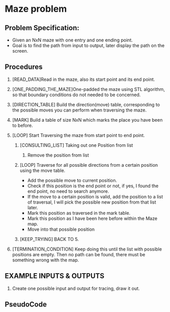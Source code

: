 # Maze problem
## Problem Specification:
- Given an NxN maze with one entry and one ending point.
- Goal is to find the path from input to output, later display the path on the screen.

## Procedures
1. [READ_DATA]Read in the maze, also its start point and its end point.
2. [ONE_PADDING_THE_MAZE]One-padded the maze using STL algorithm, so that boundary conditions do not needed to be concerned.
3. [DIRECTION_TABLE] Build the direction(move) table, corresponding to the possible moves you can perform when traversing the maze.
4. [MARK] Build a table of size NxN which marks the place you have been to before.
5. [LOOP] Start Traversing the maze from start point to end point.
   1. [CONSULTING_LIST] Taking out one Position from list
      1. Remove the position from list

   2. [LOOP] Traverse for all possible directions from a certain position using the move table.
        - Add the possible move to current position.
        - Check if this position is the end point or not, if yes, I found the end point, no need to search anymore.
        - If the move to a certain position is valid, add the position to a list of traversal, I will pick the possible new position from that list later.
        -  Mark this position as traversed in the mark table.
        - Mark this position as I have been here before within the Maze map.
        - Move into that possible position
   3. [KEEP_TRYING] BACK TO 5.

6. [TERMINATION_CONDITION] Keep doing this until the list with possible positions are empty. Then no path can be found, there must be something wrong with the map.

## EXAMPLE INPUTS & OUTPUTS
1. Create one possible input and output for tracing, draw it out.

## PseudoCode

```python



```
